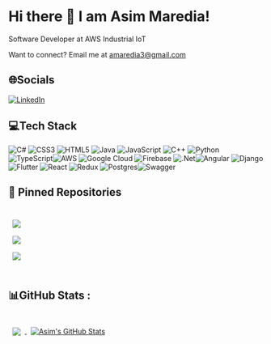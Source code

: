 # Hi there 👋 I am Asim Maredia!

Software Developer at AWS Industrial IoT

Want to connect? Email me at [amaredia3@gmail.com](mailto:amaredia3@gmail.com?subject=[GitHub])

## 🌐Socials
[![LinkedIn](https://img.shields.io/badge/LinkedIn-%230077B5.svg?logo=linkedin&logoColor=white)](https://linkedin.com/in/amaredia3)

## 💻Tech Stack
![C#](https://img.shields.io/badge/c%23-%23239120.svg?style=flat&logo=c-sharp&logoColor=white) ![CSS3](https://img.shields.io/badge/css3-%231572B6.svg?style=flat&logo=css3&logoColor=white) ![HTML5](https://img.shields.io/badge/html5-%23E34F26.svg?style=flat&logo=html5&logoColor=white) ![Java](https://img.shields.io/badge/java-%23ED8B00.svg?style=flat&logo=java&logoColor=white) ![JavaScript](https://img.shields.io/badge/javascript-%23323330.svg?style=flat&logo=javascript&logoColor=%23F7DF1E) ![C++](https://img.shields.io/badge/c++-%2300599C.svg?style=flat&logo=c%2B%2B&logoColor=white) ![Python](https://img.shields.io/badge/python-3670A0?style=flat&logo=python&logoColor=ffdd54) ![TypeScript](https://img.shields.io/badge/typescript-%23007ACC.svg?style=flat&logo=typescript&logoColor=white)![AWS](https://img.shields.io/badge/AWS-%23FF9900.svg?style=flat&logo=amazon-aws&logoColor=white) ![Google Cloud](https://img.shields.io/badge/Google%20Cloud-%234285F4.svg?style=flat&logo=google-cloud&logoColor=white) ![Firebase](https://img.shields.io/badge/firebase-%23039BE5.svg?style=flat&logo=firebase) ![.Net](https://img.shields.io/badge/.NET-5C2D91?style=flat&logo=.net&logoColor=white)![Angular](https://img.shields.io/badge/angular-%23DD0031.svg?style=flat&logo=angular&logoColor=white) ![Django](https://img.shields.io/badge/django-%23092E20.svg?style=flat&logo=django&logoColor=white) ![Flutter](https://img.shields.io/badge/Flutter-%2302569B.svg?style=flat&logo=Flutter&logoColor=white) ![React](https://img.shields.io/badge/react-%2320232a.svg?style=flat&logo=react&logoColor=%2361DAFB) ![Redux](https://img.shields.io/badge/redux-%23593d88.svg?style=flat&logo=redux&logoColor=white) ![Postgres](https://img.shields.io/badge/postgres-%23316192.svg?style=flat&logo=postgresql&logoColor=white)![Swagger](https://img.shields.io/badge/-Swagger-%23Clojure?style=flat&logo=swagger&logoColor=white)

## 📌 Pinned Repositories

<br>

<a href="https://github.com/CSCE482-Spring2023-Taele/Squirtle">
  <img align="center" style="margin:0.5rem" src="https://github-readme-stats.vercel.app/api/pin/?username=CSCE482-Spring2023-Taele&repo=Squirtle&title_color=ffffff&text_color=c9cacc&bg_color=1A2B34" />
</a>

<br>

<a href="https://github.com/fortress32501/AHS_environment">
  <img align="center" style="margin:0.5rem" src="https://github-readme-stats.vercel.app/api/pin/?username=fortress32501&repo=AHS_environment&title_color=ffffff&text_color=c9cacc&bg_color=1A2B34" />
</a>

<br>

<a href="https://github.com/amaredia3/HappyCampers">
  <img align="center" style="margin:0.5rem" src="https://github-readme-stats.vercel.app/api/pin/?username=amaredia3&repo=HappyCampers&title_color=ffffff&text_color=c9cacc&bg_color=1A2B34" />
</a>

<br>
<br>

## 📊GitHub Stats :
<br>

<a href="https://github.com/amaredia3">
  <img align="center" style="margin:0.5rem" src="https://github-readme-stats.vercel.app/api/top-langs/?username=amaredia3&hide=html,css,procfile,scss&title_color=ffffff&text_color=c9cacc&icon_color=4AB197&bg_color=1A2B34" />
</a>

<a href="https://github.com/braydoncoyer">
  <img align="center" style="margin:0.5rem" src="https://github-readme-stats.vercel.app/api?username=amaredia3&show_icons=true&line_height=27&count_private=true&title_color=ffffff&text_color=c9cacc&icon_color=4AB097&bg_color=1A2B34" alt="Asim's GitHub Stats" />
</a>

<br>
<br>



